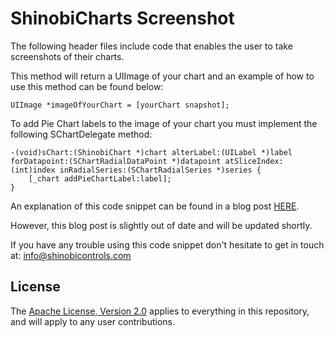 ShinobiCharts Screenshot
===============

The following header files include code that enables the user to take screenshots of their charts.

This method will return a UIImage of your chart and an example of how to use this method can be found below:

	UIImage *imageOfYourChart = [yourChart snapshot];
	
To add Pie Chart labels to the image of your chart you must implement the following SChartDelegate method:

	-(void)sChart:(ShinobiChart *)chart alterLabel:(UILabel *)label forDatapoint:(SChartRadialDataPoint *)datapoint atSliceIndex:(int)index inRadialSeries:(SChartRadialSeries *)series {
    	[_chart addPieChartLabel:label];
	}

An explanation of this code snippet can be found in a blog post [HERE](http://www.shinobicontrols.com/blog/posts/2012/03/26/taking-a-shinobichart-screenshot-from-your-app/). 

However, this blog post is slightly out of date and will be updated shortly.

If you have any trouble using this code snippet don't hesitate to get in touch at: info@shinobicontrols.com

License
-------

The [Apache License, Version 2.0](license.txt) applies to everything in this repository, and will apply to any user contributions.